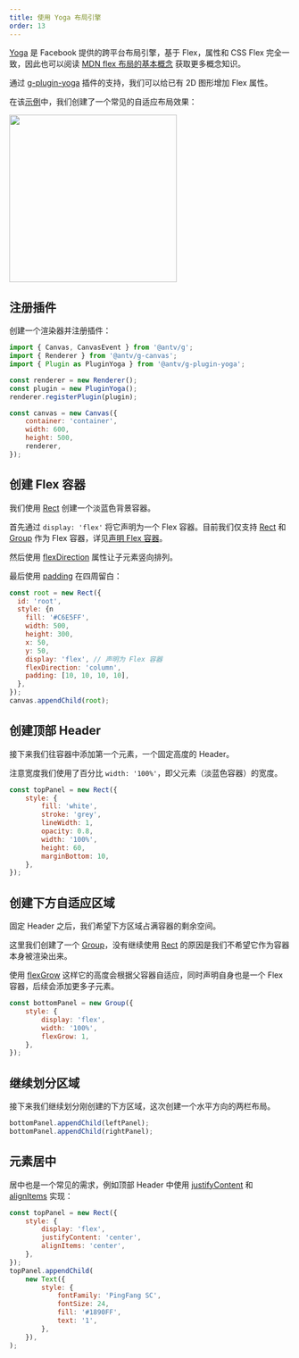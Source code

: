 ```yaml
---
title: 使用 Yoga 布局引擎
order: 13
---
```


[Yoga](https://yogalayout.com/) 是 Facebook 提供的跨平台布局引擎，基于 Flex，属性和 CSS Flex 完全一致，因此也可以阅读 [MDN flex 布局的基本概念](https://developer.mozilla.org/zh-CN/docs/Web/CSS/CSS_Flexible_Box_Layout/Basic_Concepts_of_Flexbox) 获取更多概念知识。

通过 [g-plugin-yoga](/zh/plugins/yoga) 插件的支持，我们可以给已有 2D 图形增加 Flex 属性。

在该[示例](/zh/examples/plugins#yoga-text)中，我们创建了一个常见的自适应布局效果：

<img src="https://gw.alipayobjects.com/mdn/rms_6ae20b/afts/img/A*IH1fSJN9fsMAAAAAAAAAAAAAARQnAQ" width="300px">

## 注册插件

创建一个渲染器并注册插件：

```js
import { Canvas, CanvasEvent } from '@antv/g';
import { Renderer } from '@antv/g-canvas';
import { Plugin as PluginYoga } from '@antv/g-plugin-yoga';

const renderer = new Renderer();
const plugin = new PluginYoga();
renderer.registerPlugin(plugin);

const canvas = new Canvas({
    container: 'container',
    width: 600,
    height: 500,
    renderer,
});
```

## 创建 Flex 容器

我们使用 [Rect](/zh/api/basic/rect) 创建一个淡蓝色背景容器。

首先通过 `display: 'flex'` 将它声明为一个 Flex 容器。目前我们仅支持 [Rect](/zh/api/basic/rect) 和 [Group](/zh/api/basic/group) 作为 Flex 容器，详见[声明 Flex 容器](/zh/plugins/yoga#声明-flex-容器)。

然后使用 [flexDirection](/zh/plugins/yoga#flexdirection) 属性让子元素竖向排列。

最后使用 [padding](/zh/plugins/yoga#padding) 在四周留白：

```js
const root = new Rect({
  id: 'root',
  style: {n
    fill: '#C6E5FF',
    width: 500,
    height: 300,
    x: 50,
    y: 50,
    display: 'flex', // 声明为 Flex 容器
    flexDirection: 'column',
    padding: [10, 10, 10, 10],
  },
});
canvas.appendChild(root);
```

## 创建顶部 Header

接下来我们往容器中添加第一个元素，一个固定高度的 Header。

注意宽度我们使用了百分比 `width: '100%'`，即父元素（淡蓝色容器）的宽度。

```js
const topPanel = new Rect({
    style: {
        fill: 'white',
        stroke: 'grey',
        lineWidth: 1,
        opacity: 0.8,
        width: '100%',
        height: 60,
        marginBottom: 10,
    },
});
```

## 创建下方自适应区域

固定 Header 之后，我们希望下方区域占满容器的剩余空间。

这里我们创建了一个 [Group](/zh/api/basic/group)，没有继续使用 [Rect](/zh/api/basic/rect) 的原因是我们不希望它作为容器本身被渲染出来。

使用 [flexGrow](/zh/plugins/yoga#flexgrow) 这样它的高度会根据父容器自适应，同时声明自身也是一个 Flex 容器，后续会添加更多子元素。

```js
const bottomPanel = new Group({
    style: {
        display: 'flex',
        width: '100%',
        flexGrow: 1,
    },
});
```

## 继续划分区域

接下来我们继续划分刚创建的下方区域，这次创建一个水平方向的两栏布局。

```js
bottomPanel.appendChild(leftPanel);
bottomPanel.appendChild(rightPanel);
```

## 元素居中

居中也是一个常见的需求，例如顶部 Header 中使用 [justifyContent](/zh/plugins/yoga#justifycontent) 和 [alignItems](/zh/plugins/yoga#alignitems) 实现：

```js
const topPanel = new Rect({
    style: {
        display: 'flex',
        justifyContent: 'center',
        alignItems: 'center',
    },
});
topPanel.appendChild(
    new Text({
        style: {
            fontFamily: 'PingFang SC',
            fontSize: 24,
            fill: '#1890FF',
            text: '1',
        },
    }),
);
```

